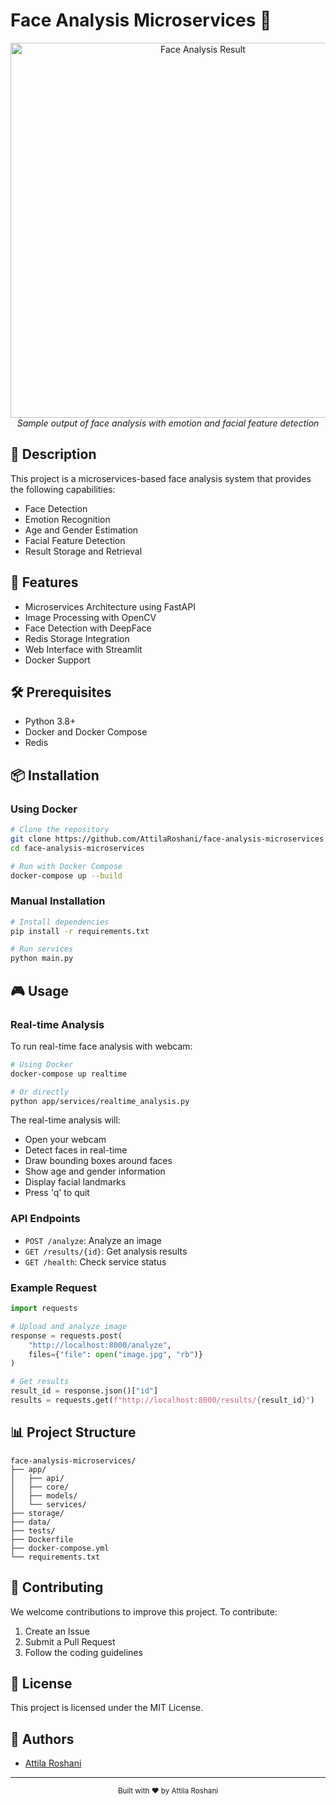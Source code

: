 # Face Analysis Microservices 🎯

<div align="center">
  <img src="storage/face_analysis_result.jpg" alt="Face Analysis Result" width="600"/>
  <br>
  <em>Sample output of face analysis with emotion and facial feature detection</em>
</div>

## 📝 Description
This project is a microservices-based face analysis system that provides the following capabilities:
- Face Detection
- Emotion Recognition
- Age and Gender Estimation
- Facial Feature Detection
- Result Storage and Retrieval

## 🚀 Features
- Microservices Architecture using FastAPI
- Image Processing with OpenCV
- Face Detection with DeepFace
- Redis Storage Integration
- Web Interface with Streamlit
- Docker Support

## 🛠️ Prerequisites
- Python 3.8+
- Docker and Docker Compose
- Redis

## 📦 Installation

### Using Docker
```bash
# Clone the repository
git clone https://github.com/AttilaRoshani/face-analysis-microservices.git
cd face-analysis-microservices

# Run with Docker Compose
docker-compose up --build
```

### Manual Installation
```bash
# Install dependencies
pip install -r requirements.txt

# Run services
python main.py
```

## 🎮 Usage

### Real-time Analysis
To run real-time face analysis with webcam:
```bash
# Using Docker
docker-compose up realtime

# Or directly
python app/services/realtime_analysis.py
```

The real-time analysis will:
- Open your webcam
- Detect faces in real-time
- Draw bounding boxes around faces
- Show age and gender information
- Display facial landmarks
- Press 'q' to quit

### API Endpoints
- `POST /analyze`: Analyze an image
- `GET /results/{id}`: Get analysis results
- `GET /health`: Check service status

### Example Request
```python
import requests

# Upload and analyze image
response = requests.post(
    "http://localhost:8000/analyze",
    files={"file": open("image.jpg", "rb")}
)

# Get results
result_id = response.json()["id"]
results = requests.get(f"http://localhost:8000/results/{result_id}")
```

## 📊 Project Structure
```
face-analysis-microservices/
├── app/
│   ├── api/
│   ├── core/
│   ├── models/
│   └── services/
├── storage/
├── data/
├── tests/
├── Dockerfile
├── docker-compose.yml
└── requirements.txt
```

## 🤝 Contributing
We welcome contributions to improve this project. To contribute:
1. Create an Issue
2. Submit a Pull Request
3. Follow the coding guidelines

## 📄 License
This project is licensed under the MIT License.

## 👥 Authors
- [Attila Roshani](https://github.com/AttilaRoshani)

---
<div align="center">
  <sub>Built with ❤️ by Attila Roshani</sub>
</div> 
